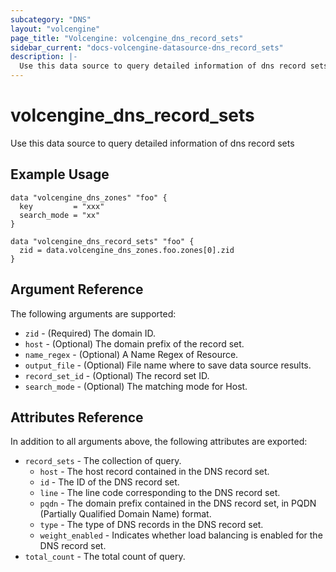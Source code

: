```yaml
---
subcategory: "DNS"
layout: "volcengine"
page_title: "Volcengine: volcengine_dns_record_sets"
sidebar_current: "docs-volcengine-datasource-dns_record_sets"
description: |-
  Use this data source to query detailed information of dns record sets
---
```

# volcengine_dns_record_sets
Use this data source to query detailed information of dns record sets
## Example Usage
```hcl
data "volcengine_dns_zones" "foo" {
  key         = "xxx"
  search_mode = "xx"
}

data "volcengine_dns_record_sets" "foo" {
  zid = data.volcengine_dns_zones.foo.zones[0].zid
}
```
## Argument Reference
The following arguments are supported:
* `zid` - (Required) The domain ID.
* `host` - (Optional) The domain prefix of the record set.
* `name_regex` - (Optional) A Name Regex of Resource.
* `output_file` - (Optional) File name where to save data source results.
* `record_set_id` - (Optional) The record set ID.
* `search_mode` - (Optional) The matching mode for Host.

## Attributes Reference
In addition to all arguments above, the following attributes are exported:
* `record_sets` - The collection of query.
    * `host` - The host record contained in the DNS record set.
    * `id` - The ID of the DNS record set.
    * `line` - The line code corresponding to the DNS record set.
    * `pqdn` - The domain prefix contained in the DNS record set, in PQDN (Partially Qualified Domain Name) format.
    * `type` - The type of DNS records in the DNS record set.
    * `weight_enabled` - Indicates whether load balancing is enabled for the DNS record set.
* `total_count` - The total count of query.


